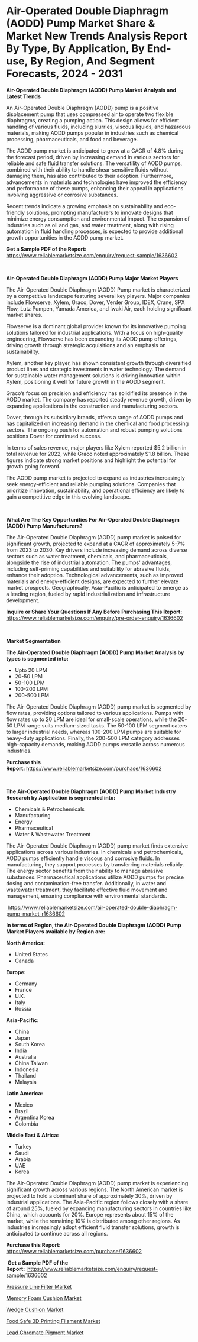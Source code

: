 <p><h1>Air-Operated Double Diaphragm (AODD) Pump Market Share & Market New Trends Analysis Report By Type, By Application, By End-use, By Region, And Segment Forecasts, 2024 - 2031</h1></p><p><strong>Air-Operated Double Diaphragm (AODD) Pump Market Analysis and Latest Trends</strong></p>
<p><p>An Air-Operated Double Diaphragm (AODD) pump is a positive displacement pump that uses compressed air to operate two flexible diaphragms, creating a pumping action. This design allows for efficient handling of various fluids, including slurries, viscous liquids, and hazardous materials, making AODD pumps popular in industries such as chemical processing, pharmaceuticals, and food and beverage.</p><p>The AODD pump market is anticipated to grow at a CAGR of 4.8% during the forecast period, driven by increasing demand in various sectors for reliable and safe fluid transfer solutions. The versatility of AODD pumps, combined with their ability to handle shear-sensitive fluids without damaging them, has also contributed to their adoption. Furthermore, advancements in materials and technologies have improved the efficiency and performance of these pumps, enhancing their appeal in applications involving aggressive or corrosive substances.</p><p>Recent trends indicate a growing emphasis on sustainability and eco-friendly solutions, prompting manufacturers to innovate designs that minimize energy consumption and environmental impact. The expansion of industries such as oil and gas, and water treatment, along with rising automation in fluid handling processes, is expected to provide additional growth opportunities in the AODD pump market.</p></p>
<p><strong>Get a Sample PDF of the Report:&nbsp;</strong> <a href="https://www.reliablemarketsize.com/enquiry/request-sample/1636602?utm_campaign=1939&utm_medium=2&utm_source=Github&utm_content=ia&utm_term=27122024&utm_id=air-operated-double-diaphragm-aodd-pump">https://www.reliablemarketsize.com/enquiry/request-sample/1636602</a></p>
<p>&nbsp;</p>
<p><strong>Air-Operated Double Diaphragm (AODD) Pump Major Market Players</strong></p>
<p><p>The Air-Operated Double Diaphragm (AODD) Pump market is characterized by a competitive landscape featuring several key players. Major companies include Flowserve, Xylem, Graco, Dover, Verder Group, IDEX, Crane, SPX Flow, Lutz Pumpen, Yamada America, and Iwaki Air, each holding significant market shares.</p><p>Flowserve is a dominant global provider known for its innovative pumping solutions tailored for industrial applications. With a focus on high-quality engineering, Flowserve has been expanding its AODD pump offerings, driving growth through strategic acquisitions and an emphasis on sustainability.</p><p>Xylem, another key player, has shown consistent growth through diversified product lines and strategic investments in water technology. The demand for sustainable water management solutions is driving innovation within Xylem, positioning it well for future growth in the AODD segment.</p><p>Graco’s focus on precision and efficiency has solidified its presence in the AODD market. The company has reported steady revenue growth, driven by expanding applications in the construction and manufacturing sectors.</p><p>Dover, through its subsidiary brands, offers a range of AODD pumps and has capitalized on increasing demand in the chemical and food processing sectors. The ongoing push for automation and robust pumping solutions positions Dover for continued success.</p><p>In terms of sales revenue, major players like Xylem reported $5.2 billion in total revenue for 2022, while Graco noted approximately $1.8 billion. These figures indicate strong market positions and highlight the potential for growth going forward.</p><p>The AODD pump market is projected to expand as industries increasingly seek energy-efficient and reliable pumping solutions. Companies that prioritize innovation, sustainability, and operational efficiency are likely to gain a competitive edge in this evolving landscape.</p></p>
<p>&nbsp;</p>
<p><strong>What Are The Key Opportunities For Air-Operated Double Diaphragm (AODD) Pump Manufacturers?</strong></p>
<p><p>The Air-Operated Double Diaphragm (AODD) pump market is poised for significant growth, projected to expand at a CAGR of approximately 5-7% from 2023 to 2030. Key drivers include increasing demand across diverse sectors such as water treatment, chemicals, and pharmaceuticals, alongside the rise of industrial automation. The pumps' advantages, including self-priming capabilities and suitability for abrasive fluids, enhance their adoption. Technological advancements, such as improved materials and energy-efficient designs, are expected to further elevate market prospects. Geographically, Asia-Pacific is anticipated to emerge as a leading region, fueled by rapid industrialization and infrastructure development.</p></p>
<p><strong>Inquire or Share Your Questions If Any Before Purchasing This Report:</strong> <a href="https://www.reliablemarketsize.com/enquiry/pre-order-enquiry/1636602?utm_campaign=1939&utm_medium=2&utm_source=Github&utm_content=ia&utm_term=27122024&utm_id=air-operated-double-diaphragm-aodd-pump">https://www.reliablemarketsize.com/enquiry/pre-order-enquiry/1636602</a></p>
<p>&nbsp;</p>
<p><strong>Market Segmentation</strong></p>
<p><strong>The Air-Operated Double Diaphragm (AODD) Pump Market Analysis by types is segmented into:</strong></p>
<p><ul><li>Upto 20 LPM</li><li>20-50 LPM</li><li>50-100 LPM</li><li>100-200 LPM</li><li>200-500 LPM</li></ul></p>
<p><p>The Air-Operated Double Diaphragm (AODD) pump market is segmented by flow rates, providing options tailored to various applications. Pumps with flow rates up to 20 LPM are ideal for small-scale operations, while the 20-50 LPM range suits medium-sized tasks. The 50-100 LPM segment caters to larger industrial needs, whereas 100-200 LPM pumps are suitable for heavy-duty applications. Finally, the 200-500 LPM category addresses high-capacity demands, making AODD pumps versatile across numerous industries.</p></p>
<p><strong>Purchase this Report:&nbsp;</strong><a href="https://www.reliablemarketsize.com/purchase/1636602?utm_campaign=1939&utm_medium=2&utm_source=Github&utm_content=ia&utm_term=27122024&utm_id=air-operated-double-diaphragm-aodd-pump">https://www.reliablemarketsize.com/purchase/1636602</a></p>
<p>&nbsp;</p>
<p><strong>The Air-Operated Double Diaphragm (AODD) Pump Market Industry Research by Application is segmented into:</strong></p>
<p><ul><li>Chemicals & Petrochemicals</li><li>Manufacturing</li><li>Energy</li><li>Pharmaceutical</li><li>Water & Wastewater Treatment</li></ul></p>
<p><p>The Air-Operated Double Diaphragm (AODD) pump market finds extensive applications across various industries. In chemicals and petrochemicals, AODD pumps efficiently handle viscous and corrosive fluids. In manufacturing, they support processes by transferring materials reliably. The energy sector benefits from their ability to manage abrasive substances. Pharmaceutical applications utilize AODD pumps for precise dosing and contamination-free transfer. Additionally, in water and wastewater treatment, they facilitate effective fluid movement and management, ensuring compliance with environmental standards.</p></p>
<p><a href="https://www.reliablemarketsize.com/air-operated-double-diaphragm-pump-market-r1636602?utm_campaign=1939&utm_medium=2&utm_source=Github&utm_content=ia&utm_term=27122024&utm_id=air-operated-double-diaphragm-aodd-pump">&nbsp;https://www.reliablemarketsize.com/air-operated-double-diaphragm-pump-market-r1636602</a></p>
<p><strong>In terms of Region, the Air-Operated Double Diaphragm (AODD) Pump Market Players available by Region are:</strong></p>
<p>
    <p> <strong> North America: </strong>
        <ul>
            <li>United States</li>
            <li>Canada</li>
        </ul>
        </p> 
    <p> <strong> Europe: </strong>
        <ul>
            <li>Germany</li>
            <li>France</li>
            <li>U.K.</li>
            <li>Italy</li>
            <li>Russia</li>
        </ul>
        </p> 
    <p> <strong> Asia-Pacific: </strong>
        <ul>
            <li>China</li>
            <li>Japan</li>
            <li>South Korea</li>
            <li>India</li>
            <li>Australia</li>
            <li>China Taiwan</li>
            <li>Indonesia</li>
            <li>Thailand</li>
            <li>Malaysia</li>
        </ul>
        </p> 
    <p> <strong> Latin America: </strong>
        <ul>
            <li>Mexico</li>
            <li>Brazil</li>
            <li>Argentina Korea</li>
            <li>Colombia</li>
        </ul>
        </p> 
    <p> <strong> Middle East & Africa: </strong>
        <ul>
            <li>Turkey</li>
            <li>Saudi</li>
            <li>Arabia</li>
            <li>UAE</li>
            <li>Korea</li>
        </ul>
    </p>
    </p>
<p><p>The Air-Operated Double Diaphragm (AODD) pump market is experiencing significant growth across various regions. The North American market is projected to hold a dominant share of approximately 30%, driven by industrial applications. The Asia-Pacific region follows closely with a share of around 25%, fueled by expanding manufacturing sectors in countries like China, which accounts for 20%. Europe represents about 15% of the market, while the remaining 10% is distributed among other regions. As industries increasingly adopt efficient fluid transfer solutions, growth is anticipated to continue across all regions.</p></p>
<p><strong>Purchase this Report: </strong><a href="https://www.reliablemarketsize.com/purchase/1636602?utm_campaign=1939&utm_medium=2&utm_source=Github&utm_content=ia&utm_term=27122024&utm_id=air-operated-double-diaphragm-aodd-pump">https://www.reliablemarketsize.com/purchase/1636602</a></p>
<p>&nbsp;<strong>Get a Sample PDF of the Report:&nbsp;&nbsp;</strong><a href="https://www.reliablemarketsize.com/enquiry/request-sample/1636602?utm_campaign=1939&utm_medium=2&utm_source=Github&utm_content=ia&utm_term=27122024&utm_id=air-operated-double-diaphragm-aodd-pump">https://www.reliablemarketsize.com/enquiry/request-sample/1636602</a></p>
<p><strong></strong></p>
<p><p><a href="https://www.linkedin.com/pulse/pressure-line-filter-market-demand-forecast-87-cagr-growth-cqnge?utm_campaign=1939&utm_medium=2&utm_source=Github&utm_content=ia&utm_term=27122024&utm_id=air-operated-double-diaphragm-aodd-pump">Pressure Line Filter Market</a></p><p><a href="https://www.linkedin.com/pulse/a-mkt-nova-vc8zf?utm_campaign=1939&utm_medium=2&utm_source=Github&utm_content=ia&utm_term=27122024&utm_id=air-operated-double-diaphragm-aodd-pump">Memory Foam Cushion Market</a></p><p><a href="https://www.linkedin.com/pulse/wedge-cushion-markets-path-134-cagr-2024-2031-whats-ryf0c?utm_campaign=1939&utm_medium=2&utm_source=Github&utm_content=ia&utm_term=27122024&utm_id=air-operated-double-diaphragm-aodd-pump">Wedge Cushion Market</a></p><p><a href="https://www.linkedin.com/pulse/f-my-mkt-intel-xkfif?utm_campaign=1939&utm_medium=2&utm_source=Github&utm_content=ia&utm_term=27122024&utm_id=air-operated-double-diaphragm-aodd-pump">Food Safe 3D Printing Filament Market</a></p><p><a href="https://www.linkedin.com/pulse/a-mkt-nova-vc8zf?utm_campaign=1939&utm_medium=2&utm_source=Github&utm_content=ia&utm_term=27122024&utm_id=air-operated-double-diaphragm-aodd-pump">Lead Chromate Pigment Market</a></p></p>